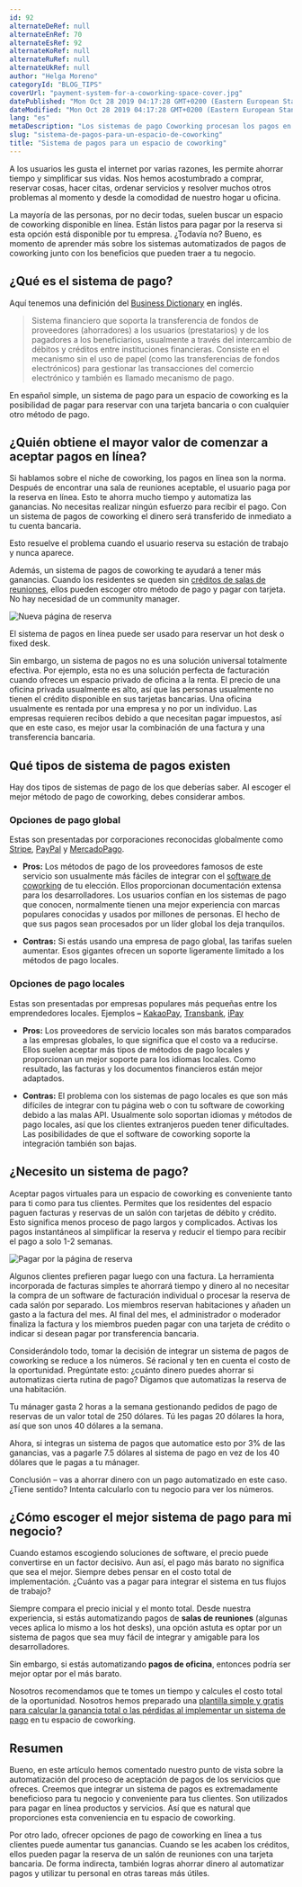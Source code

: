 ```yaml
---
id: 92
alternateDeRef: null
alternateEnRef: 70
alternateEsRef: 92
alternateKoRef: null
alternateRuRef: null
alternateUkRef: null
author: "Helga Moreno"
categoryId: "BLOG_TIPS"
coverUrl: "payment-system-for-a-coworking-space-cover.jpg"
datePublished: "Mon Oct 28 2019 04:17:28 GMT+0200 (Eastern European Standard Time)"
dateModified: "Mon Oct 28 2019 04:17:28 GMT+0200 (Eastern European Standard Time)"
lang: "es"
metaDescription: "Los sistemas de pago Coworking procesan los pagos en piloto automático ofreciendo la máxima comodidad a los clientes. Obtenga una simple calculadora de beneficios gratis y elija el mejor sistema."
slug: "sistema-de-pagos-para-un-espacio-de-coworking"
title: "Sistema de pagos para un espacio de coworking"
---
```


A los usuarios les gusta el internet por varias razones, les permite ahorrar tiempo y simplificar sus vidas. Nos hemos acostumbrado a comprar, reservar cosas, hacer citas, ordenar servicios y resolver muchos otros problemas al momento y desde la comodidad de nuestro hogar u oficina.

La mayoría de las personas, por no decir todas, suelen buscar un espacio de coworking disponible en línea. Están listos para pagar por la reserva si esta opción está disponible por tu empresa. ¿Todavía no? Bueno, es momento de aprender más sobre los sistemas automatizados de pagos de coworking junto con los beneficios que pueden traer a tu negocio.

## **¿Qué es el sistema de pago?**

Aquí tenemos una definición del [Business Dictionary](http://www.businessdictionary.com/definition/payment-system.html) en inglés.

> Sistema financiero que soporta la transferencia de fondos de proveedores (ahorradores) a los usuarios (prestatarios) y de los pagadores a los beneficiarios, usualmente a través del intercambio de débitos y créditos entre instituciones financieras. Consiste en el mecanismo sin el uso de papel (como las transferencias de fondos electrónicos) para gestionar las transacciones del comercio electrónico y también es llamado mecanismo de pago.

En español simple, un sistema de pago para un espacio de coworking es la posibilidad de pagar para reservar con una tarjeta bancaria o con cualquier otro método de pago.

## **¿Quién obtiene el mayor valor de comenzar a aceptar pagos en línea?**

Si hablamos sobre el niche de coworking, los pagos en línea son la norma. Después de encontrar una sala de reuniones aceptable, el usuario paga por la reserva en línea. Esto te ahorra mucho tiempo y automatiza las ganancias. No necesitas realizar ningún esfuerzo para recibir el pago. Con un sistema de pagos de coworking el dinero será transferido de inmediato a tu cuenta bancaria.

Esto resuelve el problema cuando el usuario reserva su estación de trabajo y nunca aparece.

Además, un sistema de pagos de coworking te ayudará a tener más ganancias. Cuando los residentes se queden sin [créditos de salas de reuniones](https://andcards.com/blog/software/meeting-room-credits-at-a-coworking-space), ellos pueden escoger otro método de pago y pagar con tarjeta. No hay necesidad de un community manager.

![Nueva página de reserva](https://d7ccq1i35b0cj.cloudfront.net/andcards-bookings-create-payment-methods-team-credits-light-en-1920-1200.png|height=1200,width=1920)

El sistema de pagos en línea puede ser usado para reservar un hot desk o fixed desk.

Sin embargo, un sistema de pagos no es una solución universal totalmente efectiva. Por ejemplo, esta no es una solución perfecta de facturación cuando ofreces un espacio privado de oficina a la renta. El precio de una oficina privada usualmente es alto, así que las personas usualmente no tienen el crédito disponible en sus tarjetas bancarias. Una oficina usualmente es rentada por una empresa y no por un individuo. Las empresas requieren recibos debido a que necesitan pagar impuestos, así que en este caso, es mejor usar la combinación de una factura y una transferencia bancaria.

## **Qué tipos de sistema de pagos existen**

Hay dos tipos de sistemas de pago de los que deberías saber. Al escoger el mejor método de pago de coworking, debes considerar ambos.

### **Opciones de pago global**

Estas son presentadas por corporaciones reconocidas globalmente como [Stripe](https://stripe.com/), [PayPal](https://www.paypal.com/ua/home) y [MercadoPago](https://www.about-payments.com/knowledge-base/method/mercadopago).

- **Pros:** Los métodos de pago de los proveedores famosos de este servicio son usualmente más fáciles de integrar con el [software de coworking](https://andcards.com/blog/software/meeting-room-credits-at-a-coworking-space) de tu elección. Ellos proporcionan documentación extensa para los desarrolladores. Los usuarios confían en los sistemas de pago que conocen, normalmente tienen una mejor experiencia con marcas populares conocidas y usados por millones de personas. El hecho de que sus pagos sean procesados por un líder global los deja tranquilos.

- **Contras:** Si estás usando una empresa de pago global, las tarifas suelen aumentar. Esos gigantes ofrecen un soporte ligeramente limitado a los métodos de pago locales.

### **Opciones de pago locales**

Estas son presentadas por empresas populares más pequeñas entre los emprendedores locales. Ejemplos **–** [KakaoPay](https://www.kakaocorp.com/service/KakaoPay?lang=en), [Transbank](https://www.transbank.cl/), [iPay](https://www.ipay.ua/en)

- **Pros:** Los proveedores de servicio locales son más baratos comparados a las empresas globales, lo que significa que el costo va a reducirse. Ellos suelen aceptar más tipos de métodos de pago locales y proporcionan un mejor soporte para los idiomas locales. Como resultado, las facturas y los documentos financieros están mejor adaptados.

- **Contras:** El problema con los sistemas de pago locales es que son más difíciles de integrar con tu página web o con tu software de coworking debido a las malas API. Usualmente solo soportan idiomas y métodos de pago locales, así que los clientes extranjeros pueden tener dificultades. Las posibilidades de que el software de coworking soporte la integración también son bajas.

## **¿Necesito un sistema de pago?**

Aceptar pagos virtuales para un espacio de coworking es conveniente tanto para ti como para tus clientes. Permites que los residentes del espacio paguen facturas y reservas de un salón con tarjetas de débito y crédito. Esto significa menos proceso de pago largos y complicados. Activas los pagos instantáneos al simplificar la reserva y reducir el tiempo para recibir el pago a solo 1-2 semanas.

![Pagar por la página de reserva](https://d7ccq1i35b0cj.cloudfront.net/andcards-bookings-create-pay-with-stripe-light-en-1920-1200.png|height=1200,width=1920)

Algunos clientes prefieren pagar luego con una factura. La herramienta incorporada de facturas simples te ahorrará tiempo y dinero al no necesitar la compra de un software de facturación individual o procesar la reserva de cada salón por separado. Los miembros reservan habitaciones y añaden un gasto a la factura del mes. Al final del mes, el administrador o moderador finaliza la factura y los miembros pueden pagar con una tarjeta de crédito o indicar si desean pagar por transferencia bancaria.

Considerándolo todo, tomar la decisión de integrar un sistema de pagos de coworking se reduce a los números. Sé racional y ten en cuenta el costo de la oportunidad. Pregúntate esto: ¿cuánto dinero puedes ahorrar si automatizas cierta rutina de pago? Digamos que automatizas la reserva de una habitación.

Tu mánager gasta 2 horas a la semana gestionando pedidos de pago de reservas de un valor total de 250 dólares. Tú les pagas 20 dólares la hora, así que son unos 40 dólares a la semana.

Ahora, si integras un sistema de pagos que automatice esto por 3% de las ganancias, vas a pagarle 7.5 dólares al sistema de pago en vez de los 40 dólares que le pagas a tu mánager.

Conclusión – vas a ahorrar dinero con un pago automatizado en este caso. ¿Tiene sentido? Intenta calcularlo con tu negocio para ver los números.

## **¿Cómo escoger el mejor sistema de pago para mi negocio?**

Cuando estamos escogiendo soluciones de software, el precio puede convertirse en un factor decisivo. Aun así, el pago más barato no significa que sea el mejor. Siempre debes pensar en el costo total de implementación. ¿Cuánto vas a pagar para integrar el sistema en tus flujos de trabajo?

Siempre compara el precio inicial y el monto total. Desde nuestra experiencia, si estás automatizando pagos de **salas de reuniones** (algunas veces aplica lo mismo a los hot desks), una opción astuta es optar por un sistema de pagos que sea muy fácil de integrar y amigable para los desarrolladores.

Sin embargo, si estás automatizando **pagos de oficina**, entonces podría ser mejor optar por el más barato.

Nosotros recomendamos que te tomes un tiempo y calcules el costo total de la oportunidad. Nosotros hemos preparado una [plantilla simple y gratis para calcular la ganancia total o las pérdidas al implementar un sistema de pago](https://pipedrivewebforms.com/form/ddd38ff2ab74f4be8d5ccc5e94e924556554119) en tu espacio de coworking.

## **Resumen**

Bueno, en este artículo hemos comentado nuestro punto de vista sobre la automatización del proceso de aceptación de pagos de los servicios que ofreces. Creemos que integrar un sistema de pagos es extremadamente beneficioso para tu negocio y conveniente para tus clientes. Son utilizados para pagar en línea productos y servicios. Así que es natural que proporciones esta conveniencia en tu espacio de coworking.

Por otro lado, ofrecer opciones de pago de coworking en línea a tus clientes puede aumentar tus ganancias. Cuando se les acaben los créditos, ellos pueden pagar la reserva de un salón de reuniones con una tarjeta bancaria. De forma indirecta, también logras ahorrar dinero al automatizar pagos y utilizar tu personal en otras tareas más útiles.
